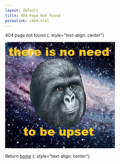 ```yaml
---
layout: default
title: 404 Page Not Found
permalink: /404.html
---
```

404 page not found
{: style="text-align: center"}

<img class="displayed" src="/pictures/404.jpeg" alt="404" style="width:357px; height:346px"> 

Return [home](https://www.maxmunday.com/)
{: style="text-align: center"}